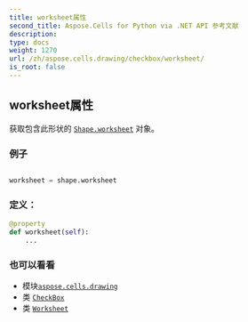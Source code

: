```yaml
---
title: worksheet属性
second_title: Aspose.Cells for Python via .NET API 参考文献
description:
type: docs
weight: 1270
url: /zh/aspose.cells.drawing/checkbox/worksheet/
is_root: false
---
```

## worksheet属性

获取包含此形状的 [`Shape.worksheet`](/cells/python-net/zh/aspose.cells.drawing/shape#worksheet) 对象。

### 例子

```python

worksheet = shape.worksheet

```
### 定义：
```python
@property
def worksheet(self):
    ...
```

### 也可以看看
* 模块[`aspose.cells.drawing`](../../)
* 类 [`CheckBox`](/cells/python-net/zh/aspose.cells.drawing/checkbox)
* 类 [`Worksheet`](/cells/python-net/zh/aspose.cells/worksheet)
